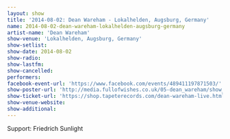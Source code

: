 ```yaml
---
layout: show
title: '2014-08-02: Dean Wareham - Lokalhelden, Augsburg, Germany'
name: 2014-08-02-dean-wareham-lokalhelden-augsburg-germany
artist-name: 'Dean Wareham'
show-venue: 'Lokalhelden, Augsburg, Germany'
show-setlist: 
show-date: 2014-08-02
show-radio: 
show-lastfm: 
show-cancelled: 
performers: 
facebook-event-url: 'https://www.facebook.com/events/489411197871503/'
show-poster-url: 'http://media.fullofwishes.co.uk/05-dean_wareham/show_assets/2014-08-02/2014-08-02-dean-wareham-augsburg.jpg'
show-ticket-url: 'https://shop.tapeterecords.com/dean-wareham-live.html'
show-venue-website: 
show-additional: 
---
```

Support: Friedrich Sunlight